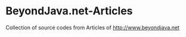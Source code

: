 BeyondJava.net-Articles
=======================

Collection of source codes from Articles of http://www.beyondjava.net
